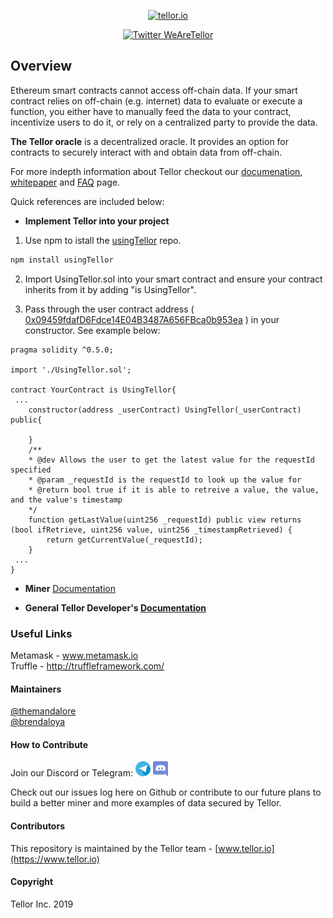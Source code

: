 <p align="center">
  <a href='https://www.tellor.io/'>
    <img src= 'https://raw.githubusercontent.com/tellor-io/TellorBrandMaterials/master/LightBkrnd_RGB.png' width="250" height="200" alt='tellor.io' />
  </a>
</p>

<p align="center">
  <a href='https://twitter.com/WeAreTellor'>
    <img src= 'https://img.shields.io/twitter/url/http/shields.io.svg?style=social' alt='Twitter WeAreTellor' />
  </a> 
</p>


## Overview <a name="overview"> </a>  
Ethereum smart contracts cannot access off-chain data. If your smart contract relies on off-chain (e.g. internet) data to evaluate or execute a function, you either have to manually feed the data to your contract, incentivize users to do it, or rely on a centralized party to provide the data.

<b>The Tellor oracle</b> is a decentralized oracle. It provides an option for contracts to securely interact with and obtain data from off-chain.

For more indepth information about Tellor checkout our [documenation](https://tellor.readthedocs.io/en/latest/), [whitepaper](https://tellor.io/whitepaper/) and [FAQ](https://tellor.io/faq/) page. 

Quick references are included below: 

* <b>Implement Tellor into your project</b>

1. Use npm to istall the [usingTellor](https://github.com/tellor-io/usingtellor) repo.

```bash
npm install usingTellor
```

2. Import UsingTellor.sol into your smart contract and ensure your contract inherits from it by adding "is UsingTellor".

3. Pass through the user contract address (
[0x09459fdafD6Fdce14E04B3487A656FBca0b953ea](https://etherscan.io/address/0x09459fdafd6fdce14e04b3487a656fbca0b953ea#code) ) in your constructor. See example below:

```solidity
pragma solidity ^0.5.0;

import './UsingTellor.sol';

contract YourContract is UsingTellor{
 ...
    constructor(address _userContract) UsingTellor(_userContract) public{

    }   
    /**
    * @dev Allows the user to get the latest value for the requestId specified
    * @param _requestId is the requestId to look up the value for
    * @return bool true if it is able to retreive a value, the value, and the value's timestamp
    */
    function getLastValue(uint256 _requestId) public view returns (bool ifRetrieve, uint256 value, uint256 _timestampRetrieved) {
        return getCurrentValue(_requestId);
    }
 ...
}
```


* <b>Miner</b> [Documentation](https://tellor.readthedocs.io/en/latest/MinerSetup/)

* <b>General Tellor Developer's [Documentation](https://tellor.readthedocs.io/en/latest/DevDocumentation/)</b>


### Useful Links

Metamask - www.metamask.io 
<br>
Truffle - http://truffleframework.com/


#### Maintainers <a name="maintainers"> </a> 
[@themandalore](https://github.com/themandalore)
<br>
[@brendaloya](https://github.com/brendaloya) 


#### How to Contribute<a name="how2contribute"> </a>  
Join our Discord or Telegram:
[<img src="./public/telegram.png" width="24" height="24">](https://t.me/tellor)
[<img src="./public/discord.png" width="24" height="24">](https://discord.gg/zFcM3G)

Check out our issues log here on Github or contribute to our future plans to build a better miner and more examples of data secured by Tellor. 


#### Contributors<a name="contributors"> </a>

This repository is maintained by the Tellor team - [www.tellor.io](https://www.tellor.io)


#### Copyright

Tellor Inc. 2019
